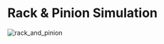 # Rack & Pinion Simulation

![rack_and_pinion](https://github.com/Socterean/rack_and_pinion_sim/assets/38301587/eb11d103-56b8-45ab-90a8-823af0dd1a21)
